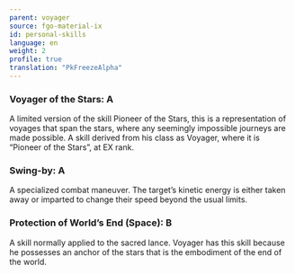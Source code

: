 ```yaml
---
parent: voyager
source: fgo-material-ix
id: personal-skills
language: en
weight: 2
profile: true
translation: "PkFreezeAlpha"
---
```


### Voyager of the Stars: A

A limited version of the skill Pioneer of the Stars, this is a representation of voyages that span the stars, where any seemingly impossible journeys are made possible. A skill derived from his class as Voyager, where it is “Pioneer of the Stars”, at EX rank.

### Swing-by: A

A specialized combat maneuver. The target’s kinetic energy is either taken away or imparted to change their speed beyond the usual limits.

### Protection of World’s End (Space): B

A skill normally applied to the sacred lance. Voyager has this skill because he possesses an anchor of the stars that is the embodiment of the end of the world.

